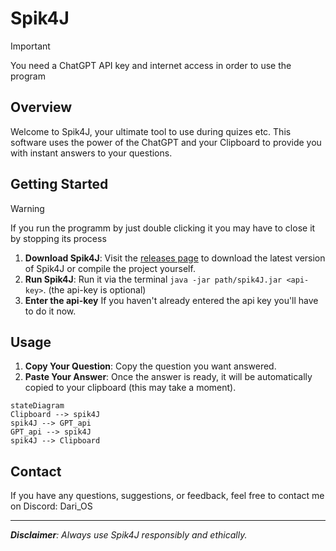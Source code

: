 # Spik4J

> [!Important]
> You need a ChatGPT API key and
> internet access in order to use the program

## Overview

Welcome to Spik4J, your ultimate tool to use during quizes etc. This software uses the power of the ChatGPT and your Clipboard to provide you with instant answers to your questions.



## Getting Started
> [!Warning]
> If you run the programm by just double clicking it you may have to close it by stopping its process

  1. **Download Spik4J**: Visit the [releases page](https://github.com/Dari-OS/spik4J/releases) to download the latest version of Spik4J or compile the project yourself.
  2. **Run Spik4J**: Run it via the terminal `java -jar path/spik4J.jar <api-key>`. (the api-key is optional)
  3. **Enter the api-key** If you haven't already entered the api key you'll have to do it now.
  

## Usage

1. **Copy Your Question**: Copy the question you want answered.
2. **Paste Your Answer**: Once the answer is ready, it will be automatically copied to your clipboard (this may take a moment).

```mermaid
stateDiagram
Clipboard --> spik4J 
spik4J --> GPT_api
GPT_api --> spik4J
spik4J --> Clipboard
```


## Contact

If you have any questions, suggestions, or feedback, feel free to contact me on Discord: Dari_OS


---


***Disclaimer**: Always use Spik4J responsibly and ethically.*
